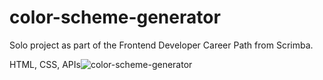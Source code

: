 # color-scheme-generator

Solo project as part of the Frontend Developer Career Path from Scrimba.

HTML, CSS, APIs![color-scheme-generator](https://user-images.githubusercontent.com/48914286/201155365-3ab35787-4d54-46f1-bd0d-8c69f8d2843a.png)
